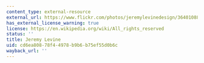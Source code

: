 ```yaml
---
content_type: external-resource
external_url: https://www.flickr.com/photos/jeremylevinedesign/3640108817/
has_external_license_warning: true
license: https://en.wikipedia.org/wiki/All_rights_reserved
status: ''
title: Jeremy Levine
uid: cd6ea808-78f4-4978-b9b6-b75ef55d0b6c
wayback_url: ''
---
```

